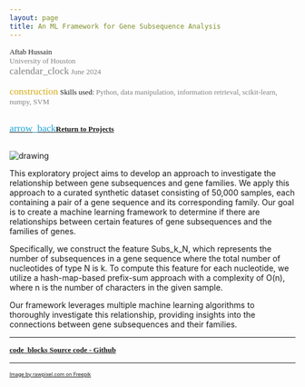 ```yaml
---
layout: page
title: An ML Framework for Gene Subsequence Analysis
---
```


<div style="font-family: 'Alata'; font-size: small;">
<span>Aftab Hussain<br></span>

<span style="color: gray;">
  University of Houston
  <br> <span class="material-symbols-outlined" style="font-size: 13pt;">calendar_clock</span> 
June 2024  </span> 
<br> 

<br>
<span class="material-symbols-outlined" style="font-size: 13pt; color: #d6ac16;">construction</span>  
Skills used:<span style="color: gray; font-size: small;">  Python, data manipulation, information retrieval, scikit-learn, numpy, SVM</span>

<br>
<br>

<a href="../Projects-pilot/index.html#gene-subseq-menu"><span class="material-symbols-outlined" style="color: #1ba2d6; font-size: 13pt;">arrow_back</span><b>Return to Projects</b></a>
<br>
<br>
</div>

<style>
img {
  display: block;
  margin-left: auto;
  margin-right: auto;
  max-width: 100%;
  height: auto;
}
</style>

<img src="../images/projects/gene-subseq/back.jpg" alt="drawing"/>

This exploratory project aims to develop an approach to investigate the relationship between gene subsequences and gene families. We apply this approach to a curated synthetic dataset consisting of 50,000 samples, each containing a pair of a gene sequence and its corresponding family. Our goal is to create a machine learning framework to determine if there are relationships between certain features of gene subsequences and the families of genes.

Specifically, we construct the feature Subs\_k\_N, which represents the number of subsequences in a gene sequence where the total number of nucleotides of type N is k. To compute this feature for each nucleotide, we utilize a hash-map-based prefix-sum approach with a complexity of O(n), where n is the number of characters in the given sample.

Our framework leverages multiple machine learning algorithms to thoroughly investigate this relationship, providing insights into the connections between gene subsequences and their families.

_________________


<div style="font-family: 'Alata'; font-size: small;">
<b>
<a href="https://github.com/AftabHussain/gene-subseq-analysis">
<span class="material-symbols-outlined"> code_blocks </span>Source code - Github
</a>
</b>
</div>

_____________
<a href=  ""  target="_blank">
<p style="color:gray;font-size:8pt;"><small><a href="https://www.freepik.com/free-vector/dna-genetic-biotechnology-science-vector-purple-neon-graphic_16396002.htm#fromView=search&page=2&position=0&uuid=ed02a6ad-c96c-4f14-a5af-9b3349ef4177" target="_blank">Image by rawpixel.com on Freepik</a></small></p>


	
